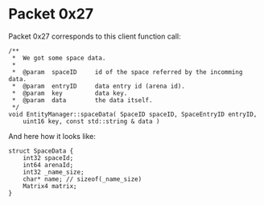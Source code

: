 # Packet 0x27

Packet 0x27 corresponds to this client function call:

```
/**
 *	We got some space data.
 *
 *	@param	spaceID		id of the space referred by the incomming data.
 *	@param	entryID		data entry id (arena id).
 *	@param	key			data key.
 *	@param	data		the data itself.
 */
void EntityManager::spaceData( SpaceID spaceID, SpaceEntryID entryID,
	uint16 key, const std::string & data )
```

And here how it looks like:

```
struct SpaceData {
    int32 spaceId;
    int64 arenaId;
    int32 _name_size;
    char* name; // sizeof(_name_size)
    Matrix4 matrix;
}
```
